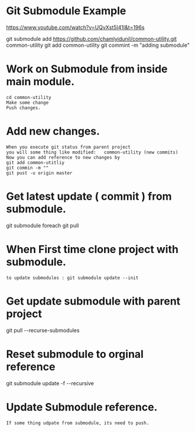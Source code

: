# Git Submodule Example

https://www.youtube.com/watch?v=UQvXst5I41I&t=196s


git submodule add https://github.com/chamlyidunil/common-utility.git common-utility
git add common-utility
git commint -m "adding submodule"


# Work on Submodule from inside main module. 
```
cd common-utility
Make some change
Push changes. 
```
# Add new changes. 
```
When you execute git status from parent project 
you will some thing like modified:   common-utility (new commits)
Now you can add reference to new changes by
git add common-utitliy
git commin -m ""
git pust -u origin master
```

# Get latest update ( commit ) from submodule. 
git submodule foreach git pull

# When First time clone project with submodule. 
```
to update submodules : git submodule update --init 
```

# Get update submodule with parent project
git pull --recurse-submodules


# Reset submodule to orginal reference
git submodule update -f --recursive

# Update Submodule reference. 
```
If some thing udpate from submodule, its need to push. 
```


